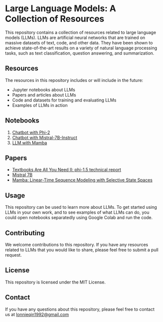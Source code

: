 # Large Language Models: A Collection of Resources
This repository contains a collection of resources related to large language models (LLMs). LLMs are artificial neural networks that are trained on massive datasets of text, code, and other data. They have been shown to achieve state-of-the-art results on a variety of natural language processing tasks, such as text classification, question answering, and summarization.

## Resources

The resources in this repository includes or will include in the future:
* Jupyter notebooks about LLMs
* Papers and articles about LLMs
* Code and datasets for training and evaluating LLMs
* Examples of LLMs in action

## Notebooks 
1. [Chatbot with Phi-2](chatbot_with_phi2.ipynb)
2. [Chatbot with Mistral-7B-Instruct](Chatbot_with_mistral_7b_instruct.ipynb)
3. [LLM with Mamba](LLM_with_Mamba.ipynb)

## Papers
* [Textbooks Are All You Need II: phi-1.5 technical report](https://arxiv.org/abs/2309.05463)
* [Mistral 7B](https://arxiv.org/pdf/2310.06825v1.pdf)
* [Mamba: Linear-Time Sequence Modeling with Selective State Spaces](https://arxiv.org/abs/2312.00752)
## Usage

This repository can be used to learn more about LLMs. To get started using LLMs in your own work, and to see examples of what LLMs can do, you could open notebooks separatedly using Google Colab and run the code.

## Contributing

We welcome contributions to this repository. If you have any resources related to LLMs that you would like to share, please feel free to submit a pull request.

## License

This repository is licensed under the MIT License.

## Contact

If you have any questions about this repository, please feel free to contact us at lonnieqin1992@gmail.com
